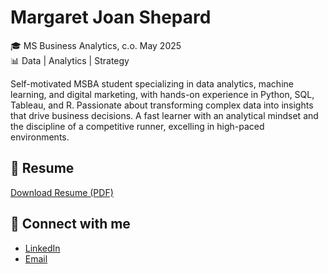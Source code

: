 # Margaret Joan Shepard
🎓 MS Business Analytics, c.o. May 2025  
📊 Data | Analytics | Strategy  

Self-motivated MSBA student specializing in data analytics, machine learning, and digital marketing, with hands-on experience 
in Python, SQL, Tableau, and R. Passionate about transforming complex data into insights that drive business decisions. A fast 
learner with an analytical mindset and the discipline of a competitive runner, excelling in high-paced environments. 

## 📄 Resume
[Download Resume (PDF)](./Margaret_Resume_2025.pdf)

## 🔗 Connect with me
- [LinkedIn](https://www.linkedin.com/in/margaret-shepard)
- [Email](margaretjshepard@gmail.com)
